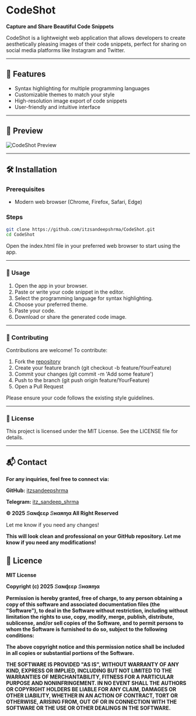 # CodeShot

**Capture and Share Beautiful Code Snippets**

CodeShot is a lightweight web application that allows developers to create aesthetically pleasing images of their code snippets, perfect for sharing on social media platforms like Instagram and Twitter.

---

## 🚀 Features

- Syntax highlighting for multiple programming languages
- Customizable themes to match your style
- High-resolution image export of code snippets
- User-friendly and intuitive interface

---

## 📸 Preview

![CodeShot Preview](https://github.com/user-attachments/assets/96d7b091-950e-4c93-8dcc-e25ebd91f793)


---

## 🛠️ Installation

### Prerequisites

- Modern web browser (Chrome, Firefox, Safari, Edge)

### Steps

```bash
git clone https://github.com/itzsandeepshrma/CodeShot.git
cd CodeShot
```


Open the index.html file in your preferred web browser to start using the app.


---

### 🎨 Usage

1. Open the app in your browser.
2. Paste or write your code snippet in the editor.
3. Select the programming language for syntax highlighting.
4. Choose your preferred theme.
5. Paste your code.
6. Download or share the generated code image.


---

### 🤝 Contributing

Contributions are welcome! To contribute:

1. Fork the [repository](https://github.com/itzsandeepshrma/CodeShot/fork)
2. Create your feature branch (git checkout -b feature/YourFeature)
3. Commit your changes (git commit -m 'Add some feature')
4. Push to the branch (git push origin feature/YourFeature)
5. Open a Pull Request

Please ensure your code follows the existing style guidelines.


---

### 📄 License

This project is licensed under the MIT License. See the LICENSE file for details.


---

## 📬 Contact

**For any inquiries, feel free to connect via:**

**GitHub:** [itzsandeepshrma](https://github.com/itzsandeepshrma)

**Telegram:** [itz_sandeep_shrma](https://t.me/itz_sandeep_shrma)

**© 2025 𝚂αɴɖεερ 𝚂ʜαяɱα All Right Reserved**

Let me know if you need any changes!

**This will look clean and professional on your GitHub repository. Let me know if you need any modifications!**

## 📝 Licence 
  
**MIT License**

**Copyright (c) 2025 𝚂αɴɖεερ 𝚂ʜαяɱα**

**Permission is hereby granted, free of charge, to any person obtaining a copy
of this software and associated documentation files (the "Software"), to deal
in the Software without restriction, including without limitation the rights
to use, copy, modify, merge, publish, distribute, sublicense, and/or sell
copies of the Software, and to permit persons to whom the Software is
furnished to do so, subject to the following conditions:**

**The above copyright notice and this permission notice shall be included in all
copies or substantial portions of the Software.**

**THE SOFTWARE IS PROVIDED "AS IS", WITHOUT WARRANTY OF ANY KIND, EXPRESS OR
IMPLIED, INCLUDING BUT NOT LIMITED TO THE WARRANTIES OF MERCHANTABILITY,
FITNESS FOR A PARTICULAR PURPOSE AND NONINFRINGEMENT. IN NO EVENT SHALL THE
AUTHORS OR COPYRIGHT HOLDERS BE LIABLE FOR ANY CLAIM, DAMAGES OR OTHER
LIABILITY, WHETHER IN AN ACTION OF CONTRACT, TORT OR OTHERWISE, ARISING FROM,
OUT OF OR IN CONNECTION WITH THE SOFTWARE OR THE USE OR OTHER DEALINGS IN THE
SOFTWARE.**

